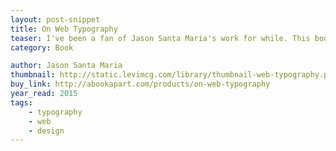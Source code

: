 ```yaml
---
layout: post-snippet
title: On Web Typography
teaser: I've been a fan of Jason Santa Maria's work for while. This books has some great quick hits for setting type of the web.
category: Book

author: Jason Santa Maria
thumbnail: http://static.levimcg.com/library/thumbnail-web-typography.png
buy_link: http://abookapart.com/products/on-web-typography
year_read: 2015
tags:
    - typography
    - web
    - design
---
```

